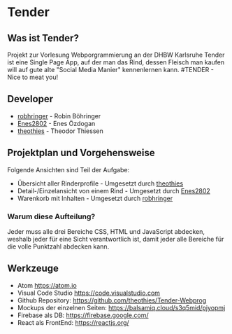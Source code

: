 # Tender
## Was ist Tender?
Projekt zur Vorlesung Webporgrammierung an der DHBW Karlsruhe
Tender ist eine Single Page App, auf der man das Rind, dessen Fleisch man kaufen
will auf gute alte "Social Media Manier" kennenlernen kann.
#TENDER - Nice to meat you!

## Developer
* [robhringer](https://github.com/robhringer) - Robin Böhringer
* [Enes2802](https://github.com/Enes2802) - Enes Özdogan
* [theothies](https://github.com/theothies) - Theodor Thiessen

## Projektplan und Vorgehensweise
Folgende Ansichten sind Teil der Aufgabe:  
* Übersicht aller Rinderprofile - Umgesetzt durch [theothies](https://github.com/theothies)
* Detail-/Einzelansicht von einem Rind - Umgesetzt durch [Enes2802](https://github.com/Enes2802)
* Warenkorb mit Inhalten - Umgesetzt durch [robhringer](https://github.com/robhringer)

### Warum diese Aufteilung?
Jeder muss alle drei Bereiche CSS, HTML und JavaScript abdecken, weshalb jeder für eine Sicht verantwortlich ist, damit jeder alle Bereiche für die volle Punktzahl abdecken kann.

## Werkzeuge
* Atom https://atom.io  
* Visual Code Studio https://code.visualstudio.com  
* Github Repository: https://github.com/theothies/Tender-Webprog  
* Mockups der einzelnen Seiten: https://balsamiq.cloud/s3q5mid/pjyopmj  
* Firebase als DB: https://firebase.google.com/  
* React als FrontEnd: https://reactjs.org/  
